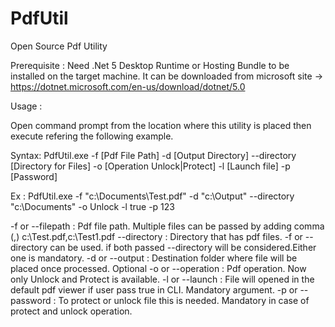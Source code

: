 # PdfUtil
Open Source Pdf Utility

Prerequisite : 
Need .Net 5 Desktop Runtime or Hosting Bundle to be installed on the target machine.
It can be downloaded from microsoft site -> https://dotnet.microsoft.com/en-us/download/dotnet/5.0

Usage : 
  
  Open command prompt from the location where this utility is placed then execute refering the following example.
  
  Syntax: PdfUtil.exe -f [Pdf File Path] -d [Output Directory] --directory [Directory for Files] -o [Operation Unlock|Protect] -l [Launch file] -p [Password]
  
  Ex : PdfUtil.exe -f "c:\Documents\Test.pdf" -d "c:\Output" --directory "c:\Documents" -o Unlock -l true -p 123
  
  -f or --filepath  : Pdf file path. Multiple files can be passed by adding comma (,) c:\Test.pdf,c:\Test1.pdf
  --directory       : Directory that has pdf files. -f or --directory can be used. if both passed --directory will be considered.Either one is mandatory.
  -d or --output    : Destination folder where file will be placed once processed. Optional
  -o or --operation : Pdf operation. Now only Unlock and Protect is available.
  -l or --launch    : File will opened in the default pdf viewer if user pass true in CLI. Mandatory argument.
  -p or --password  : To protect or unlock file this is needed. Mandatory in case of protect and unlock operation.
